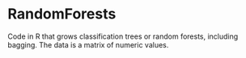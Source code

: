 ﻿# RandomForests
Code in R that grows classification trees or random forests, including bagging. The data is a matrix of numeric values.
